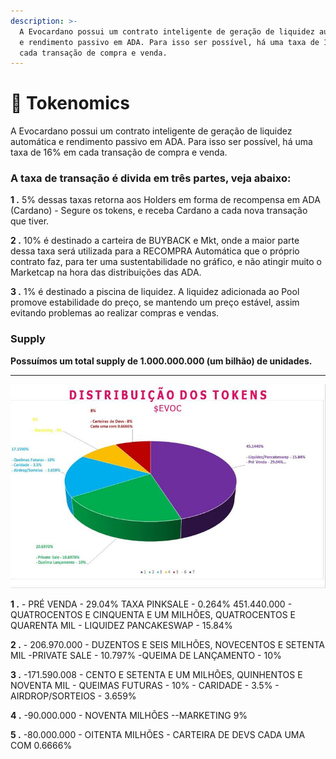 ```yaml
---
description: >-
  A Evocardano possui um contrato inteligente de geração de liquidez automática
  e rendimento passivo em ADA. Para isso ser possível, há uma taxa de 16% em
  cada transação de compra e venda.
---
```


# 🎯 Tokenomics

A Evocardano possui um contrato inteligente de geração de liquidez automática e rendimento passivo em ADA. Para isso ser possível, há uma taxa de 16% em cada transação de compra e venda.

### A taxa de transação é divida em três partes, veja abaixo:

**1 .** 5% dessas taxas retorna aos Holders em forma de recompensa em ADA (Cardano) - Segure os tokens, e receba Cardano a cada nova transação que tiver.

**2 .** 10% é destinado a carteira de BUYBACK e Mkt, onde a maior parte dessa taxa será utilizada para a RECOMPRA Automática que o próprio contrato faz, para ter uma sustentabilidade no gráfico, e não atingir muito o Marketcap na hora das distribuições das ADA.

**3 .** 1% é destinado a piscina de liquidez. A liquidez adicionada ao Pool promove estabilidade do preço, se mantendo um preço estável, assim evitando problemas ao realizar compras e vendas.

### Supply

**Possuímos um total supply de 1.000.000.000 (um bilhão) de unidades.**

****

![](<.gitbook/assets/Pizza Tokenomics.JPG>)

**1 .** - PRÉ VENDA - 29.04%                                                                                                    TAXA PINKSALE - 0.264% 451.440.000 - QUATROCENTOS E CINQUENTA E UM MILHÕES, QUATROCENTOS E QUARENTA MIL                                                                  - LIQUIDEZ PANCAKESWAP - 15.84%

**2 .** - 206.970.000 - DUZENTOS E SEIS MILHÕES, NOVECENTOS E SETENTA MIL          -PRIVATE SALE - 10.797%                                                                                                    -QUEIMA DE LANÇAMENTO - 10%

**3 .** -171.590.008 - CENTO E SETENTA E UM MILHÕES, QUINHENTOS E NOVENTA MIL                             - QUEIMAS FUTURAS - 10%                                                                                                - CARIDADE - 3.5%                                                                                                               - AIRDROP/SORTEIOS - 3.659%

**4 .** -90.000.000 - NOVENTA MILHÕES                                                                              --MARKETING 9%

**5 .** -80.000.000 - OITENTA MILHÕES                                                                                   - CARTEIRA DE DEVS CADA UMA COM 0.6666%
